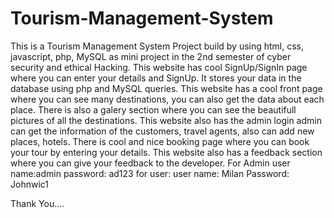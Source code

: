 # Tourism-Management-System

This is a Tourism Management System Project build by using html, css, javascript, php, MySQL as mini project in the 2nd semester of cyber security and ethical Hacking.
This website has cool SignUp/SignIn page where you can enter your details and SignUp.
It stores your data in the database using php and MySQL queries.
This website has a cool front page where you can see many destinations, you can also get the data about each place.
There is also a galery section where you can see the beautifull pictures of all the destinations.
This website also has the admin login admin can get the information of the customers, travel agents, also can add new places, hotels.
There is cool and nice booking page where you can book your tour by entering your details.
This website also has a feedback section where you can give your feedback to the developer.
For Admin
user name:admin password: ad123
for user:
user name: Milan Password: Johnwic1

Thank You....